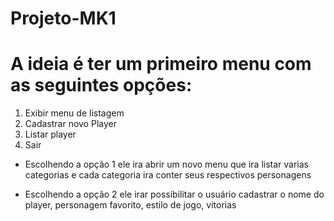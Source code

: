 # Projeto-MK1

# A ideia é ter um primeiro menu com as seguintes opções:
1. Exibir menu de listagem
2. Cadastrar novo Player
3. Listar player
4. Sair

- Escolhendo a opção 1 ele ira abrir um novo menu que ira listar varias categorias e cada categoria ira conter seus respectivos personagens

- Escolhendo a opção 2 ele irar possibilitar o usuário cadastrar o nome do player, personagem favorito, estilo de jogo, vitorias